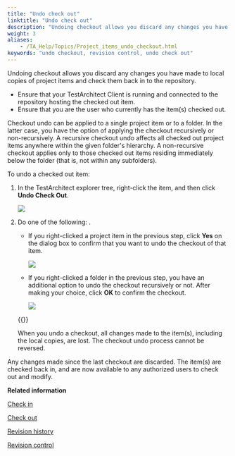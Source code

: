 ```yaml
--- 
title: "Undo check out"
linktitle: "Undo check out"
description: "Undoing checkout allows you discard any changes you have made to local copies of project items and check them back in to the repository."
weight: 3
aliases: 
    - /TA_Help/Topics/Project_items_undo_checkout.html
keywords: "undo checkout, revision control, undo check out"
---
```


Undoing checkout allows you discard any changes you have made to local copies of project items and check them back in to the repository.

-   Ensure that your TestArchitect Client is running and connected to the repository hosting the checked out item.
-   Ensure that you are the user who currently has the item\(s\) checked out.

Checkout undo can be applied to a single project item or to a folder. In the latter case, you have the option of applying the checkout recursively or non-recursively. A recursive checkout undo affects all checked out project items anywhere within the given folder's hierarchy. A non-recursive checkout applies only to those checked out items residing immediately below the folder \(that is, not within any subfolders\).

To undo a checked out item:

1.  In the TestArchitect explorer tree, right-click the item, and then click **Undo Check Out**.

    ![](/images/TA_Help/Images/ug_undocheckoutmenu.png)

2.  Do one of the following: .

    -   If you right-clicked a project item in the previous step, click **Yes** on the dialog box to confirm that you want to undo the checkout of that item.

        ![](/images/TA_Help/Images/Undo_checkout_confirm.png)

    -   If you right-clicked a folder in the previous step, you have an additional option to undo the checkout recursively or not. After making your choice, click **OK** to confirm the checkout.

        ![](/images/TA_Help/Images/Undo_checkout_recursive.png)

    {{<warning>}}

    When you undo a checkout, all changes made to the item\(s\), including the local copies, are lost. The checkout undo process cannot be reversed.


Any changes made since the last checkout are discarded. The item\(s\) are checked back in, and are now available to any authorized users to check out and modify.




**Related information**  


[Check in](/user-guide/projects-and-project-items/project-items/revision-control/check-in)

[Check out](/user-guide/projects-and-project-items/project-items/revision-control/check-out)

[Revision history](/user-guide/projects-and-project-items/project-items/revision-control/revision-history/)

[Revision control](/user-guide/projects-and-project-items/project-items/revision-control/)

